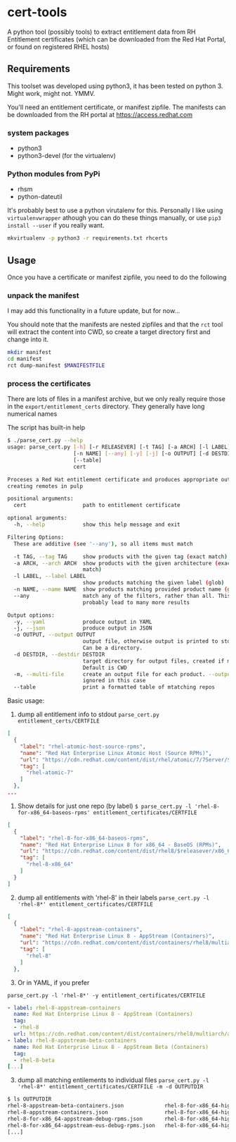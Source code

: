 # cert-tools
A python tool (possibly tools) to extract entitlement data from RH Entitlement certificates (which
can be downloaded from the Red Hat Portal, or found on registered RHEL hosts)

## Requirements

This toolset was developed using python3, it has been tested on python 3. Might work, might not.
YMMV.

You'll need an entitlement certificate, or manifest zipfile. The manifests can be downloaded from
the RH portal at https://access.redhat.com

### system packages
  * python3
  * python3-devel (for the virtualenv)

### Python modules from PyPi

  * rhsm
  * python-dateutil

It's probably best to use a python virutalenv for this. Personally I like using `virtualenvwrapper`
athough you can do these things manually, or use `pip3 install --user` if you really want.

```sh
mkvirtualenv -p python3 -r requirements.txt rhcerts
```

## Usage
Once you have a certificate or manifest zipfile, you need to do the following


### unpack the manifest
I may add this functionality in a future update, but for now...

You should note that the manifests are nested zipfiles and that the `rct` tool will extract the
content into CWD, so create a target directory first and change into it.

```sh
mkdir manifest
cd manifest
rct dump-manifest $MANIFESTFILE
```

### process the certificates
There are lots of files in a manifest archive, but we only really require those in the
`export/entitlement_certs` directory.
They generally have long numerical names

The script has built-in help

```sh
$ ./parse_cert.py --help
usage: parse_cert.py [-h] [-r RELEASEVER] [-t TAG] [-a ARCH] [-l LABEL]
                     [-n NAME] [--any] [-y] [-j] [-o OUTPUT] [-d DESTDIR] [-m]
                     [--table]
                     cert

Proceses a Red Hat entitlement certificate and produces appropriate output for
creating remotes in pulp

positional arguments:
  cert                  path to entitlement certificate

optional arguments:
  -h, --help            show this help message and exit

Filtering Options:
  These are additive (see '--any'), so all items must match

  -t TAG, --tag TAG     show products with the given tag (exact match)
  -a ARCH, --arch ARCH  show products with the given architecture (exact
                        match)
  -l LABEL, --label LABEL
                        show products matching the given label (glob)
  -n NAME, --name NAME  show products matching provided product name (glob)
  --any                 match any of the filters, rather than all. This will
                        probably lead to many more results

Output options:
  -y, --yaml            produce output in YAML
  -j, --json            produce output in JSON
  -o OUTPUT, --output OUTPUT
                        output file, otherwise output is printed to stdout.
                        Can be a directory.
  -d DESTDIR, --destdir DESTDIR
                        target directory for output files, created if missing.
                        Default is CWD
  -m, --multi-file      create an output file for each product. --output is
                        ignored in this case
  --table               print a formatted table of mtatching repos

```

Basic usage:

1. dump all entitlement info to stdout
`parse_cert.py entitlement_certs/CERTFILE`

```json
[
  {
    "label": "rhel-atomic-host-source-rpms",
    "name": "Red Hat Enterprise Linux Atomic Host (Source RPMs)",
    "url": "https://cdn.redhat.com/content/dist/rhel/atomic/7/7Server/$basearch/source/SRPMS",
    "tag": [
      "rhel-atomic-7"
    ]
  },
...

```

1. Show details for just one repo (by label)
`$ parse_cert.py -l 'rhel-8-for-x86_64-baseos-rpms' entitlement_certificates/CERTFILE`

```json
[
  {
    "label": "rhel-8-for-x86_64-baseos-rpms",
    "name": "Red Hat Enterprise Linux 8 for x86_64 - BaseOS (RPMs)",
    "url": "https://cdn.redhat.com/content/dist/rhel8/$releasever/x86_64/baseos/os",
    "tag": [
      "rhel-8-x86_64"
    ]
  }
]
```

2. dump all entitlements with 'rhel-8' in their labels
`parse_cert.py -l 'rhel-8*' entitlement_certificates/CERTFILE`

```json
[
  {
    "label": "rhel-8-appstream-containers",
    "name": "Red Hat Enterprise Linux 8 - AppStream (Containers)",
    "url": "https://cdn.redhat.com/content/dist/containers/rhel8/multiarch/appstream/containers",
    "tag": [
      "rhel-8"
    ]
  },
```

3. Or in YAML, if you prefer

`parse_cert.py -l 'rhel-8*' -y entitlement_certificates/CERTFILE`
```yaml
- label: rhel-8-appstream-containers
  name: Red Hat Enterprise Linux 8 - AppStream (Containers)
  tag:
  - rhel-8
  url: https://cdn.redhat.com/content/dist/containers/rhel8/multiarch/appstream/containers
- label: rhel-8-appstream-beta-containers
  name: Red Hat Enterprise Linux 8 - AppStream Beta (Containers)
  tag:
  - rhel-8-beta
[...]
```

3. dump all matching entilements to individual files
`parse_cert.py -l 'rhel-8*' entitlement_certificates/CERTFILE -m -d OUTPUTDIR`

```sh
$ ls OUTPUTDIR
rhel-8-appstream-beta-containers.json             rhel-8-for-x86_64-highavailability-debug-rpms.json       rhel-8-for-x86_64-sap-netweaver-debug-rpms.json
rhel-8-appstream-containers.json                  rhel-8-for-x86_64-highavailability-eus-debug-rpms.json   rhel-8-for-x86_64-sap-netweaver-eus-debug-rpms.json
rhel-8-for-x86_64-appstream-debug-rpms.json       rhel-8-for-x86_64-highavailability-eus-isos.json         rhel-8-for-x86_64-sap-netweaver-eus-isos.json
rhel-8-for-x86_64-appstream-eus-debug-rpms.json   rhel-8-for-x86_64-highavailability-eus-rpms.json         rhel-8-for-x86_64-sap-netweaver-eus-rpms.json
[...]
```
